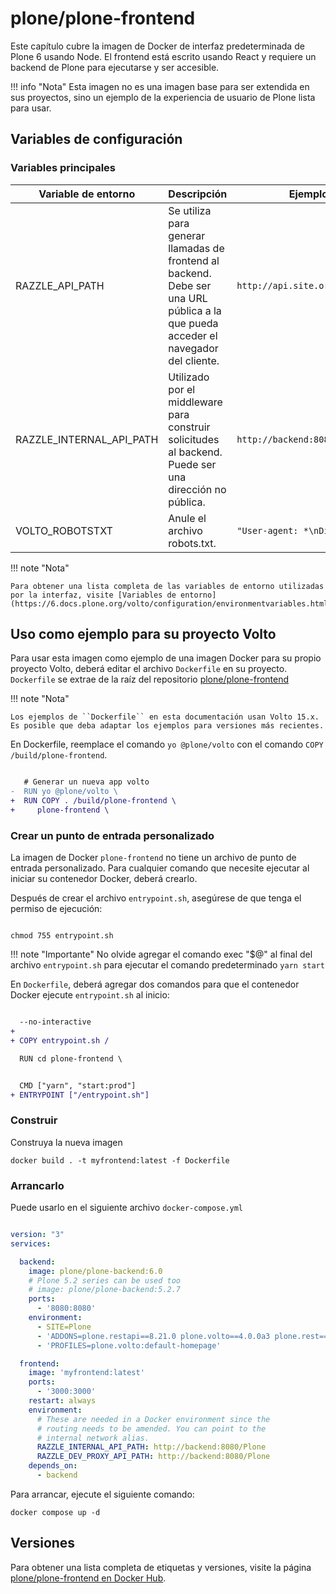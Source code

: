 # plone/plone-frontend

Este capítulo cubre la imagen de Docker de interfaz predeterminada de Plone 6 usando Node. El frontend está escrito usando React y requiere un backend de Plone para ejecutarse y ser accesible.

!!! info "Nota"
    Esta imagen no es una imagen base para ser extendida en sus proyectos, sino un ejemplo de la experiencia de usuario de Plone lista para usar.

## Variables de configuración

### Variables principales

| Variable de entorno      | Descripción                                                                  | Ejemplo                 |
|--------------------------|------------------------------------------------------------------------------|-------------------------|
| RAZZLE_API_PATH          | Se utiliza para generar llamadas de frontend al backend. Debe ser una URL pública a la que pueda acceder el navegador del cliente. | ``http://api.site.org/++api++/`` |
| RAZZLE_INTERNAL_API_PATH | Utilizado por el middleware para construir solicitudes al backend. Puede ser una dirección no pública.           | ``http://backend:8080/Plone``    |
| VOLTO_ROBOTSTXT          | Anule el archivo robots.txt.                                                                          | ``"User-agent: *\nDisallow: "``  |

!!! note "Nota"

    Para obtener una lista completa de las variables de entorno utilizadas por la interfaz, visite [Variables de entorno](https://6.docs.plone.org/volto/configuration/environmentvariables.html).

## Uso como ejemplo para su proyecto Volto

Para usar esta imagen como ejemplo de una imagen Docker para su propio proyecto Volto, deberá editar el archivo ``Dockerfile`` en su proyecto. ``Dockerfile`` se extrae de la raíz del repositorio [plone/plone-frontend](https://github.com/plone/plone-frontend/)

!!! note "Nota"

    Los ejemplos de ``Dockerfile`` en esta documentación usan Volto 15.x. Es posible que deba adaptar los ejemplos para versiones más recientes.


En Dockerfile, reemplace el comando ``yo @plone/volto`` con el comando ``COPY /build/plone-frontend``.

``` diff title="Dockerfile"

   # Generar un nueva app volto
-  RUN yo @plone/volto \
+  RUN COPY . /build/plone-frontend \
+     plone-frontend \

```

### Crear un punto de entrada personalizado

La imagen de Docker ``plone-frontend`` no tiene un archivo de punto de entrada personalizado. Para cualquier comando que necesite ejecutar al iniciar su contenedor Docker, deberá crearlo.

Después de crear el archivo ``entrypoint.sh``, asegúrese de que tenga el permiso de ejecución:

``` shell

chmod 755 entrypoint.sh

```

!!! note "Importante"
    No olvide agregar el comando exec "$@" al final del archivo ``entrypoint.sh`` para ejecutar el comando predeterminado ``yarn start``

En ``Dockerfile``, deberá agregar dos comandos para que el contenedor Docker ejecute ``entrypoint.sh`` al inicio:

``` diff title="Dockerfile"

  --no-interactive
+
+ COPY entrypoint.sh /

  RUN cd plone-frontend \

```

``` diff title="Dockerfile"

  CMD ["yarn", "start:prod"]
+ ENTRYPOINT ["/entrypoint.sh"]

```

### Construir
Construya la nueva imagen

``` shell
docker build . -t myfrontend:latest -f Dockerfile
```


### Arrancarlo
Puede usarlo en el siguiente archivo ```docker-compose.yml```

``` yaml title="docker-compose.yml"

version: "3"
services:

  backend:
    image: plone/plone-backend:6.0
    # Plone 5.2 series can be used too
    # image: plone/plone-backend:5.2.7
    ports:
      - '8080:8080'
    environment:
      - SITE=Plone
      - 'ADDONS=plone.restapi==8.21.0 plone.volto==4.0.0a3 plone.rest==2.0.0a2 plone.app.iterate==4.0.2 plone.app.vocabularies==4.3.0'
      - 'PROFILES=plone.volto:default-homepage'

  frontend:
    image: 'myfrontend:latest'
    ports:
      - '3000:3000'
    restart: always
    environment:
      # These are needed in a Docker environment since the
      # routing needs to be amended. You can point to the
      # internal network alias.
      RAZZLE_INTERNAL_API_PATH: http://backend:8080/Plone
      RAZZLE_DEV_PROXY_API_PATH: http://backend:8080/Plone
    depends_on:
      - backend

```

Para arrancar, ejecute el siguiente comando:

``` shell
docker compose up -d
```

## Versiones


Para obtener una lista completa de etiquetas y versiones, visite la página [plone/plone-frontend en Docker Hub](https://hub.docker.com/r/plone/plone-frontend).
